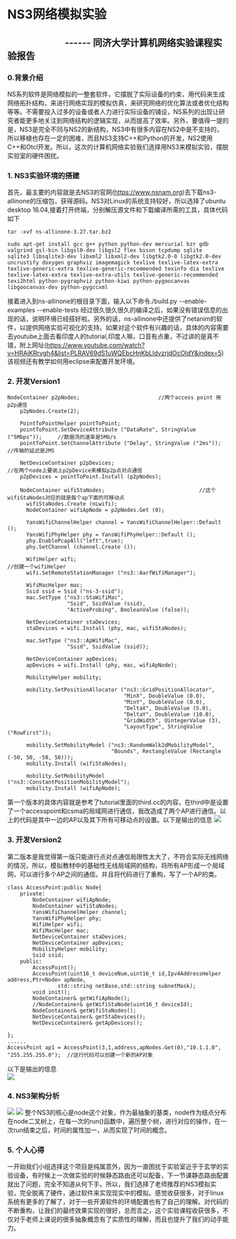 # NS3网络模拟实验
##   &emsp;&emsp;&emsp;&emsp;&emsp;&emsp;  ------ 同济大学计算机网络实验课程实验报告
### 0.背景介绍
NS系列软件是网络模拟的一整套软件，它摆脱了实际设备的约束，用代码来生成网络拓扑结构，来进行网络实现的模拟仿真，来研究网络的优化算法或者优化结构等等。不需要投入过多的设备或者人力进行实际设备的铺设，NS系列的出现让研究者能更多地关注到网络结构的逻辑实现，从而提高了效率。另外，要值得一提的是，NS3是完全不同与NS2的新结构，NS3中有很多内容在NS2中是不支持的，所以移植也存在一定的困难，而且NS3支持C++和Python的开发，NS2使用C++和Otcl开发。所以，这次的计算机网络实验我们选择用NS3来模拟实验，摆脱实验室的硬件困扰。
### 1. NS3实验环境的搭建
首先，最主要的内容就是去NS3的官网(https://www.nsnam.org)去下载ns3-allinone的压缩包，获得源码。NS3对Linux的系统支持较好，所以选择了ubuntu desktop 16.04,接着打开终端，分别解压源文件和下载编译所需的工具，具体代码如下
```
tar -xvf ns-allinone-3.27.tar.bz2

sudo apt-get install gcc g++ python python-dev mercurial bzr gdb 
valgrind gsl-bin libgsl0-dev libgsl2 flex bison tcpdump sqlite 
sqlite3 libsqlite3-dev libxml2 libxml2-dev libgtk2.0-0 libgtk2.0-dev 
uncrustify doxygen graphviz imagemagick texlive texlive-latex-extra 
texlive-generic-extra texlive-generic-recommended texinfo dia texlive 
texlive-latex-extra texlive-extra-utils texlive-generic-recommended 
texi2html python-pygraphviz python-kiwi python-pygoocanvas 
libgoocanvas-dev python-pygccxml
```
接着进入到ns-allinone的根目录下面，输入以下命令./build.py --enable-examples --enable-tests 经过很久很久很久的编译之后，如果没有错误信息的出现的话，说明环境已经搭好啦。另外的话，ns-allinone中还提供了netanim的软件，以提供网络实验可视化的支持。如果对这个软件有兴趣的话，具体的内容需要去youtube上面去看印度人的tutorial,印度人嘛，口音有点重，不过讲的是真不错，附上网址(https://www.youtube.com/watch?v=HRAjKRrvgh4&list=PLRAV69dS1uWQEbcHnKbLldvzrjdOcOIdY&index=5)该视频还有教学如何用eclipse来配置开发环境。

### 2. 开发Version1
```
NodeContainer p2pNodes;                         //两个access point 用p2p通信
    p2pNodes.Create(2);

    PointToPointHelper pointToPoint;
    pointToPoint.SetDeviceAttribute ("DataRate", StringValue ("5Mbps"));     //数据流的速率是5Mb/s
    pointToPoint.SetChannelAttribute ("Delay", StringValue ("2ms"));         //传输的延迟是2MS

    NetDeviceContainer p2pDevices;                                           //在两个node上要装上p2pDevice来模拟p2p点对点通信
    p2pDevices = pointToPoint.Install (p2pNodes);

    NodeContainer wifiStaNodes;                              //这个wifiStaNodes对应的就是每个ap下面的可移动点
      wifiStaNodes.Create (nLwifi);
      NodeContainer wifiApNode = p2pNodes.Get (0);

      YansWifiChannelHelper channel = YansWifiChannelHelper::Default ();
      YansWifiPhyHelper phy = YansWifiPhyHelper::Default ();
      phy.EnablePcapAll("left",true);
      phy.SetChannel (channel.Create ());

      WifiHelper wifi;                                                      //创建一个wifiHelper
      wifi.SetRemoteStationManager ("ns3::AarfWifiManager");

      WifiMacHelper mac;
      Ssid ssid = Ssid ("ns-3-ssid");
      mac.SetType ("ns3::StaWifiMac",
                   "Ssid", SsidValue (ssid),
                   "ActiveProbing", BooleanValue (false));

      NetDeviceContainer staDevices;
      staDevices = wifi.Install (phy, mac, wifiStaNodes);

      mac.SetType ("ns3::ApWifiMac",
                   "Ssid", SsidValue (ssid));

      NetDeviceContainer apDevices;
      apDevices = wifi.Install (phy, mac, wifiApNode);

      MobilityHelper mobility;

      mobility.SetPositionAllocator ("ns3::GridPositionAllocator",
                                     "MinX", DoubleValue (0.0),
                                     "MinY", DoubleValue (0.0),
                                     "DeltaX", DoubleValue (5.0),
                                     "DeltaY", DoubleValue (10.0),
                                     "GridWidth", UintegerValue (3),
                                     "LayoutType", StringValue ("RowFirst"));

      mobility.SetMobilityModel ("ns3::RandomWalk2dMobilityModel",
                                 "Bounds", RectangleValue (Rectangle (-50, 50, -50, 50)));
      mobility.Install (wifiStaNodes);

      mobility.SetMobilityModel ("ns3::ConstantPositionMobilityModel");
      mobility.Install (wifiApNode);
```
第一个版本的具体内容就是参考了tutorial里面的third.cc的内容，在third中是设置了一个accesspoint和csma的局域网进行通信，我改造成了两个AP进行通信。以上的代码是其中一边的AP以及其下所有可移动点的设置。以下是输出的信息
![](https://github.com/fangweihao123/Photo-Repo/raw/master/version1output.png)
### 3. 开发Version2
第二版本是我觉得第一版只能进行点对点通信局限性太大了，不符合实际无线网络的情况，所以，模拟教材中的基础性无线局域网的结构，将所有AP形成一个局域网，可以进行多个AP之间的通信。并且将代码进行了重构，写了一个AP的类。
```
class AccessPoint:public Node{
    private:
        NodeContainer wifiApNode;
        NodeContainer wifiStaNodes;
        YansWifiChannelHelper channel;
        YansWifiPhyHelper phy;
        WifiHelper wifi;
        WifiMacHelper mac;
        NetDeviceContainer staDevices;
        NetDeviceContainer apDevices;
        MobilityHelper mobility;
        Ssid ssid;
    public:
        AccessPoint();
        AccessPoint(uint16_t deviceNum,uint16_t id,Ipv4AddressHelper address,Ptr<Node> apNode,
                std::string netBase,std::string subnetMask);
        void init();
        NodeContainer& getWifiApNode();
        //NodeContainer& getWifiStaNode(uint16_t deviceId);
        NodeContainer& getWifiStaNodes();
        NetDeviceContainer& getStaDevices();
        NetDeviceContainer& getApDevices();

};
......
AccessPoint ap1 = AccessPoint(3,1,address,apNodes.Get(0),"10.1.1.0", "255.255.255.0");  //这行代码可以创建一个新的AP对象
```
以下是输出的信息<br>
![](https://github.com/fangweihao123/Photo-Repo/raw/master/PC9%5DUF%60%24LU%7DW%7B1T80527W2C.png)
### 4. NS3架构分析
![](https://github.com/fangweihao123/Photo-Repo/raw/master/IMG_8532.JPG)
![](https://github.com/fangweihao123/Photo-Repo/raw/master/IMG_8533.JPG
)
整个NS3的核心是node这个对象，作为最抽象的基类，node作为结点分布在node二叉树上，在每一次的run()函数中，遍历整个树，进行对应的操作，在一次run结束之后，时间的属性加一，从而实现了时间的概念。
### 5. 个人心得
一开始我们小组选择这个项目是纯属意外，因为一直困扰于实验室近乎于玄学的实验设备，有时候上一次做实验的时候静态路由还可以配备，下一节课静态路由配置就出了问题，完全不知道从何下手。所以，我们选择了老师推荐的NS3模拟实验，完全脱离了硬件，通过软件来实现现实中的模拟。感觉收获很多，对于linux系统有更多的了解了，对于一些开源软件的环境配置也有了自己的理解。对代码的不断重构，让我们的最终效果实现的很好，总而言之，这个实验课程收获很多，不仅对于老师上课说的很多抽象概念有了实质性的理解，而且也提升了我们的动手能力。